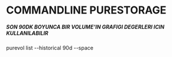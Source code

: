 # COMMANDLINE PURESTORAGE 


##### SON 90DK BOYUNCA BIR VOLUME'IN GRAFIGI DEGERLERI ICIN KULLANILABILIR
purevol list --historical 90d --space <volume name>
